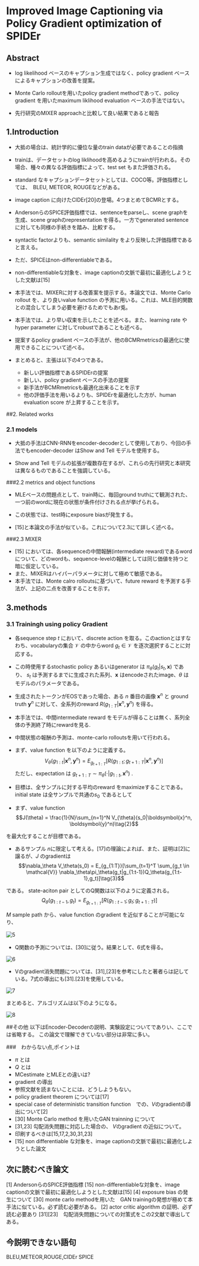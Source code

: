 # Improved Image Captioning via Policy Gradient optimization of SPIDEr

## Abstract
* log likelihood ベースのキャプション生成ではなく、policy gradient ベースによるキャプションの改善を提案。

* Monte Carlo rolloutを用いたpolicy gradient methodであって、policy gradient を用いたmaximum liklihood evaluation ベースの手法ではない。

* 先行研究のMIXER approachと比較して良い結果であると報告

## 1.Introduction
* 大抵の場合は、統計学的に優位な量のtrain dataが必要であることの指摘
* trainは、データセットのlog liklihoodを高めるようにtrainが行われる。その場合、種々の異なる評価指標によって、test set もまた評価される。

* standard なキャプションデータセットとしては、COCO等。評価指標としては、　BLEU, METEOR, ROUGEなどがある。

* image caption に向けたCIDEr[20]の登場。4つまとめてBCMRとする。

* AndersonらのSPICE評価指標では、sentenceをparseし、scene graphを生成、scene graphのrepresentation を得る。一方でgenerated sentence に対しても同様の手続きを踏み、比較する。

* syntactic factorよりも、semantic similality をより反映した評価指標であると言える。

* ただ、SPICEはnon-differentiableである。

* non-differentiableな対象を、image captionの文脈で最初に最適化しようとした文献は[15]

* 本手法では、MIXERに対する改善案を提示する。本論文では、Monte Carlo rollout を、より良いvalue function の予測に用いる。これは、MLE目的関数との混合してしまう必要を避けるためでもあr兎。

* 本手法では、より早い収束を示したことを述べる。また、learning rate やhyper parameter に対してrobustであることも述べる。

* 提案するpolicy gradient ベースの手法が、他のBCMRmetricsの最適化に使用できることについて述べる。

* まとめると、主張は以下の4つである。
  * 新しい評価指標であるSPIDErの提案
  * 新しい、policy gradient ベースの手法の提案
  * 新手法がBCMRmetricsも最適化出来ることを示す
  * 他の評価手法を用いるよりも、SPIDErを最適化した方が、human evaluation score が上昇することを示す。

##2. Related works
### 2.1 models
 * 大抵の手法はCNN-RNNをencoder-decoderとして使用しており、今回の手法でもencoder-decoder はShow and Tell モデルを使用する。

 * Show and Tell モデルの拡張が複数存在するが、これらの先行研究と本研究は異なるものであることを強調している。

###2.2 metrics and object functions
 * MLEベースの問題点として、train時に、毎回ground truthにて観測された、一つ前のwordに現在の状態が条件付けされる点が挙げられる。


 * この状態では、test時にexposure biasが発生する。
 * [15]と本論文の手法が似ている。これについて2.3にて詳しく述べる。

###2.3 MIXER
* [15] においては、各sequenceの中間報酬(intermediate reward)であるwordについて、どのwordも、sequence-levelの報酬としては同じ価値を持つと暗に仮定している。
* また、MIXERはハイパーパラメータに対して極めて敏感である。
* 本手法では、Monte calro rolloutsに基づいて、future reward を予測する手法が、上記の二点を改善することを示す。

## 3.methods
### 3.1 Trainingh using policy Gradient
* 各sequence step $t$ において、discrete action を取る。このactionとはすなわち、vocabularyの集合 $\mathcal{V}$ の中からword $g_t \in \mathcal{V}$ を逐次選択することに対応する。
* この時使用するstochastic policy あるいはgenerator は $\pi_{\theta}(g_t|s_t,\boldsymbol{x})$ であり、 $s_t$ は予測するまでに生成された系列、$\boldsymbol{x}$ はencodeされたimage、$\theta$ はモデルのパラメータである。

* 生成されたトークンがEOSであった場合、ある $n$ 番目の画像 $\boldsymbol{x}^n$ と ground truth $\boldsymbol{y}^{n}$ に対して、全系列のreward $R(g_{1:T}|\boldsymbol{x}^n,\boldsymbol{y}^n)$ を得る。

* 本手法では、中間intermediate reward をモデルが得ることは無く、系列全体の予測終了時にrewardを見る.

* 中間状態の報酬の予測は、monte-carlo rolloutsを用いて行われる。

* まず、value function を以下のように定義する。
$$V_\theta (g_{1:t}|\boldsymbol{x}^n,\boldsymbol{y}^n)= E_{g_{t+1 : T}}[R(g_{1:t};g_{t+1:T}| \boldsymbol{x}^n, \boldsymbol{y}^n)]\tag{1}$$
 ただし、expectation は $g_{t+1:T} \sim \pi_\theta(\cdot|g_{1:t}, \boldsymbol{x}^n)$ .

 * 目標は、全サンプルに対する平均のreward をmaximizeすることである。　initial state は全サンプルで共通の$s_0$ であるとして

 * まず、value function
 $$J(\theta) = \frac{1}{N}\sum_{n=1}^N V_{\theta}(s_0|\boldsymbol{x}^n, \boldsymbol{y}^n)\tag{2}$$

 を最大化することが目標である。

 * あるサンプル $n$に限定して考える。[17]の理論によれば、また、証明は[2]に譲るが、$J$ のgradientは
 $$\nabla_\theta V_\theta(s_0) = E_{g_{1:T}}[\sum_{t=1}^T \sum_{g_t \in \mathcal{V}} \nabla_\theta\pi_\theta(g_t|g_{1:t-1})Q_\theta(g_{1:t-1},g_t)]\tag{3}$$

 である。
 state-aciton pair としてのQ関数は以下のように定義される。
 $$Q_\theta(g_{1:t-1},g_t) = E_{g_{t+1:T}}[R(g_{1:t-1};g_t;g_{t+1:T})]\tag{4}$$

  $M$ sample path から、value function のgradient を近似することが可能になり、

![5](img/00049.png)　

* Q関数の予測については、[30]に従う。結果として、6式を得る。

![6](img/00050.png)

* Vのgradient消失問題については、[31],[23]を参考にしたと著者らは記している。7式の導出にも[31].[23]を使用している。

![7](img/00051.png)

まとめると、アルゴリズムは以下のようになる。

![8](img/00052.png)

##その他
以下はEncoder-Decoderの説明、実験設定についてでありい、ここでは省略する。
この論文で理解できていない部分は非常に多い。　

###　わからない点,ポイントは
 * $\pi$ とは
 * $Q$ とは
 * MCestimate とMLEとの違いは?
 * gradient の導出
 * 参照文献を読まないことには、どうしようもない。
 * policy gradient theorem については[17]
 * special case of deterministic transition function　での、$V$のgradientの導出について[2]
 * [30] Monte Carlo method を用いたGAN trainning について
 * [31,23] 勾配消失問題に対応した場合の、 $V$のgradient の近似について。
 * 印刷するべきは[15,17,2,30,31,23]
 * [15] non differentiable な対象を、image captionの文脈で最初に最適化しようとした論文

## 次に読むべき論文
[1] AndersonらのSPICE評価指標
[15] non-differentiableな対象を、image captionの文脈で最初に最適化しようとした文献は[15]
[4] exposure bias の発生について
[30] monte carlo methodを用いた　GAN trainingの発想が極めて本手法に似ている。必ず読む必要がある。
[2] actor critic algorithm の証明、必ず読む必要あり
[31][23]　勾配消失問題についての対策式をこの2文献で導出してある。

## 今説明できない語句
BLEU,METEOR,ROUGE,CIDEr SPICE
